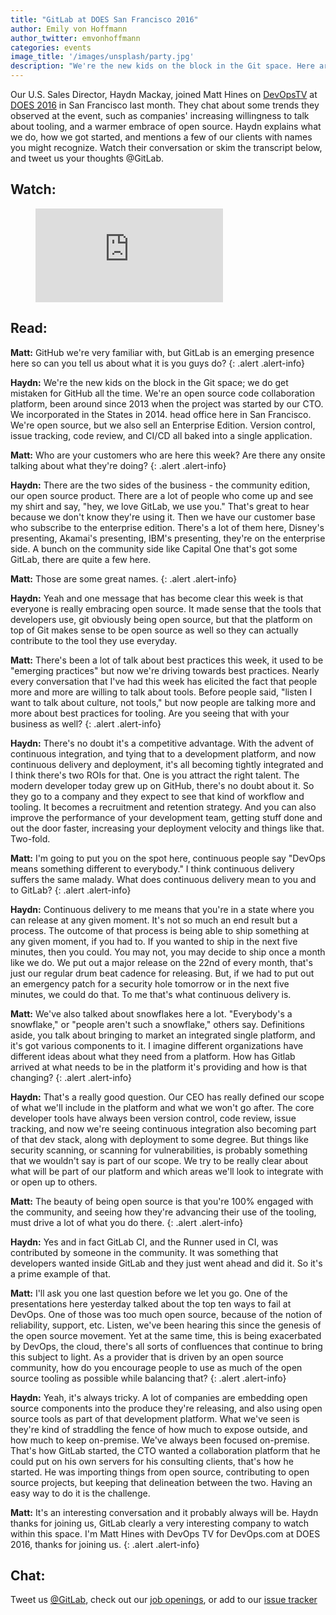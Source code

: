 ```yaml
---
title: "GitLab at DOES San Francisco 2016"
author: Emily von Hoffmann
author_twitter: emvonhoffmann
categories: events
image_title: '/images/unsplash/party.jpg'
description: "We're the new kids on the block in the Git space. Here are some other things about us you should know, in a segment of DevOpsTV."
---
```


Our U.S. Sales Director, Haydn Mackay, joined Matt Hines on [DevOpsTV](https://devops.com/) at [DOES 2016](http://events.itrevolution.com/us/) in San Francisco last month. They chat about some trends they observed at the event, such as companies' increasing willingness to talk about tooling, and a warmer embrace of open source. Haydn explains what we do, how we got started, and mentions a few of our clients with names you might recognize. Watch their conversation or skim the transcript below, and tweet us your thoughts @GitLab.

<!-- more -->

## Watch:

<figure class="video_container">
  <iframe src="https://www.youtube.com/embed/KooCVhZ7nHk" frameborder="0" allowfullscreen="true"> </iframe>
</figure>

## Read: 

**Matt:** GitHub we're very familiar with, but GitLab is an emerging presence here so can you tell us about what it is you guys do?
{: .alert .alert-info} 

**Haydn:** We're the new kids on the block in the Git space; we do get mistaken for GitHub all the time. We're an open source code collaboration platform, been around since 2013 when the project was started by our CTO. We incorporated in the States in 2014. head office here in San Francisco. We're open source, but we also sell an Enterprise Edition. Version control, issue tracking, code review, and CI/CD all baked into a single application. 

**Matt:** Who are your customers who are here this week? Are there any onsite talking about what they're doing?
{: .alert .alert-info} 

**Haydn:** There are the two sides of the business - the community edition, our open source product. There are a lot of people who come up and see my shirt and say, "hey, we love GitLab, we use you." That's great to hear because we don't know they're using it. Then we have our customer base who subscribe to the enterprise edition. There's a lot of them here, Disney's presenting, Akamai's presenting, IBM's presenting, they're on the enterprise side. A bunch on the community side like Capital One that's got some GitLab, there are quite a few here. 

**Matt:** Those are some great names.
{: .alert .alert-info}

**Haydn:** Yeah and one message that has become clear this week is that everyone is really embracing open source. It made sense that the tools that developers use, git obviously being open source, but that the platform on top of Git makes sense to be open source as well so they can actually contribute to the tool they use everyday. 

**Matt:** There's been a lot of talk about best practices this week, it used to be "emerging practices" but now we're driving towards best practices. Nearly every conversation that I've had this week has elicited the fact that people more and more are willing to talk about tools. Before people said, "listen I want to talk about culture, not tools," but now people are talking more and more about best practices for tooling. Are you seeing that with your business as well?
{: .alert .alert-info} 

**Haydn:** There's no doubt it's a competitive advantage. With the advent of continuous integration, and tying that to a development platform, and now continuous delivery and deployment, it's all becoming tightly integrated and I think there's two ROIs for that. One is you attract the right talent. The modern developer today grew up on GitHub, there's no doubt about it. So they go to a company and they expect to see that kind of workflow and tooling. It becomes a recruitment and retention strategy. And you can also improve the performance of your development team, getting stuff done and out the door faster, increasing your deployment velocity and things like that. Two-fold. 

**Matt:** I'm going to put you on the spot here, continuous people say "DevOps means something different to everybody." I think continuous delivery suffers the same malady. What does continuous delivery mean to you and to GitLab?
{: .alert .alert-info}

**Haydn:** Continuous delivery to me means that you're in a state where you can release at any given moment. It's not so much an end result but a process. The outcome of that process is being able to ship something at any given moment, if you had to. If you wanted to ship in the next five minutes, then you could. You may not, you may decide to ship once a month like we do. We put out a major release on the 22nd of every month, that's just our regular drum beat cadence for releasing. But, if we had to put out an emergency patch for a security hole tomorrow or in the next five minutes, we could do that. To me that's what continuous delivery is. 

**Matt:** We've also talked about snowflakes here a lot. "Everybody's a snowflake," or "people aren't such a snowflake," others say. Definitions aside, you talk about bringing to market an integrated single platform, and it's got various components to it. I imagine different organizations have different ideas about what they need from a platform. How has Gitlab arrived at what needs to be in the platform it's providing and how is that changing?
{: .alert .alert-info}

**Haydn:** That's a really good question. Our CEO has really defined our scope of what we'll include in the platform and what we won't go after. The core developer tools have always been version control, code review, issue tracking, and now we're seeing continuous integration also becoming part of that dev stack, along with deployment to some degree. But things like security scanning, or scanning for vulnerabilities, is probably something that we wouldn't say is part of our scope. We try to be really clear about what will be part of our platform and which areas we'll look to integrate with or open up to others. 

**Matt:** The beauty of being open source is that you're 100% engaged with the community, and seeing how they're advancing their use of the tooling, must drive a lot of what you do there.
{: .alert .alert-info} 

**Haydn:** Yes and in fact GitLab CI, and the Runner used in CI, was contributed by someone in the community. It was something that developers wanted inside GitLab and they just went ahead and did it. So it's a prime example of that.

**Matt:** I'll ask you one last question before we let you go. One of the presentations here yesterday talked about the top ten ways to fail at DevOps. One of those was too much open source, because of the notion of reliability, support, etc. Listen, we've been hearing this since the genesis of the open source movement. Yet at the same time, this is being exacerbated by DevOps, the cloud, there's all sorts of confluences that continue to bring this subject to light. As a provider that is driven by an open source community, how do you encourage people to use as much of the open source tooling as possible while balancing that?
{: .alert .alert-info} 

**Haydn:** Yeah, it's always tricky. A lot of companies are embedding open source components into the produce they're releasing, and also using open source tools as part of that development platform. What we've seen is they're kind of straddling the fence of how much to expose outside, and how much to keep on-premise. We've always been focused on-premise. That's how GitLab started, the CTO wanted a collaboration platform that he could put on his own servers for his consulting clients, that's how he started. He was importing things from open source, contributing to open source projects, but keeping that delineation between the two. Having an easy way to do it is the challenge. 

**Matt:** It's an interesting conversation and it probably always will be. Haydn thanks for joining us, GitLab clearly a very interesting company to watch within this space. I'm Matt Hines with DevOps TV for DevOps.com at DOES 2016, thanks for joining us.
{: .alert .alert-info} 

## Chat:

Tweet us [@GitLab](https://twitter.com/gitlab), check out our [job openings](https://about.gitlab.com/jobs/), or add to our [issue tracker](https://gitlab.com/gitlab-org/gitlab-ce/issues)




